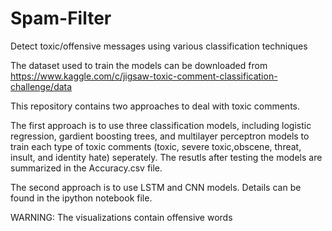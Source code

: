 # Spam-Filter
Detect toxic/offensive messages using various classification techniques

The dataset used to train the models can be downloaded from https://www.kaggle.com/c/jigsaw-toxic-comment-classification-challenge/data

This repository contains two approaches to deal with toxic comments.

The first approach is to use three classification models, including logistic regression, gardient boosting trees, and multilayer perceptron models to train each type of toxic comments (toxic, severe toxic,obscene, threat, insult, and identity hate) seperately. The resutls after testing the models are summarized in the Accuracy.csv file.

The second approach is to use LSTM and CNN models. Details can be found in the ipython notebook file.

WARNING: The visualizations contain offensive words

